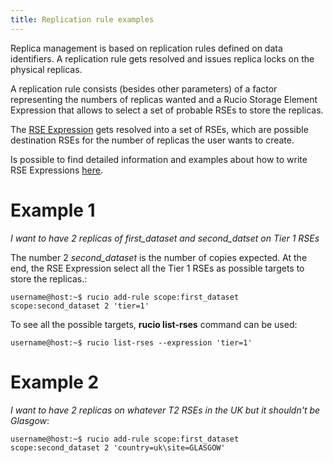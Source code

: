 ```yaml
---
title: Replication rule examples
---
```


Replica management is based on replication rules defined on data
identifiers. A replication rule gets resolved and issues replica locks
on the physical replicas.

A replication rule consists (besides other parameters) of a factor
representing the numbers of replicas wanted and a Rucio Storage Element
Expression that allows to select a set of probable RSEs to store the
replicas.

The [RSE Expression](rse_expressions.html) gets resolved into a set of
RSEs, which are possible destination RSEs for the number of replicas the
user wants to create.

Is possible to find detailed information and examples about how to write
RSE Expressions [here](rse_expressions.html).

Example 1
=========

*I want to have 2 replicas of first_dataset and second_datset on Tier 1
RSEs*

The number 2 *second_dataset* is the number of copies expected. At the
end, the RSE Expression select all the Tier 1 RSEs as possible targets
to store the replicas.:

    username@host:~$ rucio add-rule scope:first_dataset scope:second_dataset 2 'tier=1'

To see all the possible targets, **rucio list-rses** command can be
used:

    username@host:~$ rucio list-rses --expression 'tier=1'

Example 2
=========

*I want to have 2 replicas on whatever T2 RSEs in the UK but it
shouldn\'t be Glasgow*:

    username@host:~$ rucio add-rule scope:first_dataset scope:second_dataset 2 'country=uk\site=GLASGOW'
